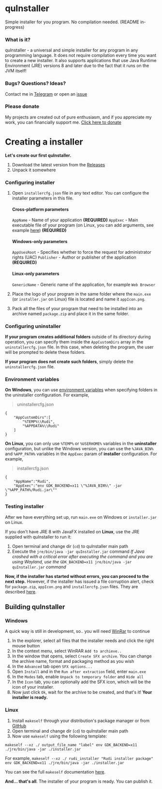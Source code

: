 

# quInstaller
Simple installer for you program. No compilation needed. (README in-progress)

### What is it?
quInstaller - a universal and simple installer for any program in any programming language. It does not require compilation every time you want to create a new installer. It also supports applications that use Java Runtime Environment (JRE) versions 8 and later due to the fact that it runs on the JVM itself!
### Bugs? Questions? Ideas?
Contact me in [Telegram](https://t.me/queinu) or open an [issue](https://github.com/ZzEdovec/quInstaller/issues)

### Please donate
My projects are created out of pure enthusiasm, and if you appreciate my work, you can financially support me.
[Click here to donate](https://www.donationalerts.com/r/queinu)

# Creating a installer
**Let's create our first quInstaller.**

1. Download the latest version from the [Releases](https://github.com/ZzEdovec/quInstaller/releases)
2. Unpack it somewhere
### Configuring installer
1. Open `installercfg.json` file in any text editor.
		You can configure the installer parameters in this file.
	#### Cross-platform parameters
	`AppName` - Name of your application **(REQUIRED)**
	`AppExec` - Main executable file of your program (on Linux, you can add arguments, see example [here](https://github.com/ZzEdovec/quInstaller?tab=readme-ov-file#Environment%20variables:~:text=%7B%0A%20%20%20%20%22AppName%22:%22Rudi%22,%0A%20%20%20%20%22AppExec%22:%22env%20GDK_BACKEND=x11%20%5C%22%25JAVA_BIN%25%5C%22%20-jar%20%5C%22%25APP_PATH%25/Rudi.jar%5C%22%22%0A%7D)) **(REQUIRED)**
	#### Windows-only parameters
	`AppUsesRoot` - Specifies whether to force the request for administrator rights (UAC) 
	`Publisher` - Author or publisher of the application **(REQUIRED)**
	#### Linux-only parameters
	`GenericName` - Generic name of the application, for example `Web Browser`
	
2. Place the logo of your program in the same folder where the `main.exe` (or `installer.jar` on Linux) file is located and name it `appIcon.png`.
3. Pack all the files of your program that need to be installed into an archive named `package.zip` and place it in the same folder.

### Configuring uninstaller
**If your program creates additional folders** outside of its directory during operation, you can specify them inside the `AppCustomDirs` array in the `uninstallercfg.json` file. In this case, when deleting the program, the user will be prompted to delete these folders.

**If your program does not create such folders**, simply delete the `uninstallercfg.json` file.

### Environment variables
**On Windows**, you can use [environment variables](https://learn.microsoft.com/en-us/windows/deployment/usmt/usmt-recognized-environment-variables) when specifying folders in the uninstaller configuration.
For example,

> uninstallercfg.json

    {
        "AppCustomDirs":[
            "%TEMP%\\Rudi",
            "%APPDATA%\\Rudi"
        ]
    }

**On Linux**, you can only use `%TEMP%` or `%USERHOME%` variables in the **uninstaller** configuration, but unlike the Windows version, you can use the `%JAVA_BIN%` and `%APP_PATH%` variables in the `AppExec` param of **installer** configuration.
For example,

> installercfg.json

    {
        "AppName":"Rudi",
        "AppExec":"env GDK_BACKEND=x11 \"%JAVA_BIN%\" -jar \"%APP_PATH%/Rudi.jar\""
    }

### Testing installer
After we have everything set up, run `main.exe` on Windows or `installer.jar` on Linux. 

If you don't have JRE 8 with JavaFX installed on **Linux**, use the JRE supplied with quInstaller to run it:
1. Open terminal and change dir (`cd`) to quInstaller main path
2. Execute the `jre/bin/java -jar quInstaller.jar` command
*If Java crashed with a critical error after executing the command and you are using Wayland, use the* `GDK_BACKEND=x11 jre/bin/java -jar quInstaller.jar` *command*

**Now, if the installer has started without errors, you can proceed to the next step.** However, if the installer has issued a file corruption alert, check for `package.zip`, `appIcon.png` and `installercfg.json` files. They are described  [here](https://github.com/ZzEdovec/quInstaller?tab=readme-ov-file#configuring-installer).

## Building quInstaller
### Windows
A quick way is still in development, so.. you will need [WinRar](https://www.win-rar.com/start.html) to continue
1. In the explorer, select all files that the installer needs and click the right mouse button
2. In the context menu, select WinRAR `Add to archieve..`
3. In the window that opens, select `Create SFX archive`. You can change the archive name, format and packaging method as you wish
4. In the `Advanced` tab open `SFX options...`
5. Open `Install` and in the `Run after extraction` field, enter `main.exe`
6. In the `Modes` tab, enable `Unpack to temporary folder` and `Hide all`
7. In the `Icon` tab, you can optionally add the SFX icon, which will be the icon of your installer.
8. Now just click `Ok`, wait for the archive to be created, and that's it! **Your installer is ready.**
### Linux
1. Install `makeself` through your distribution's package manager or from [GitHub](https://github.com/megastep/makeself)
2. Open terminal and change dir (`cd`) to quInstaller main path
3.  Now use `makeself` using the following template:

`makeself --xz ./ output_file_name "label" env GDK_BACKEND=x11 ./jre/bin/java -jar ./installer.jar`

For example,
`makeself --xz ./ rudi_installer "Rudi installer package" env GDK_BACKEND=x11 ./jre/bin/java -jar ./installer.jar`

You can see the full `makeself` documentation [here](https://github.com/megastep/makeself?tab=readme-ov-file#usage).

**And... that's all**. The installer of your program is ready. You can publish it.
